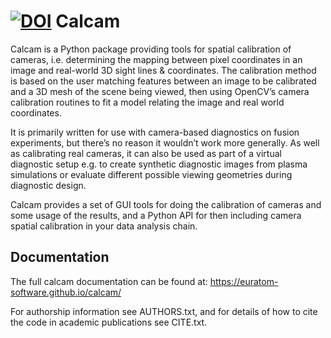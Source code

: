[![DOI](https://zenodo.org/badge/92296352.svg)](https://zenodo.org/badge/latestdoi/92296352)
Calcam 
======
Calcam is a Python package providing tools for spatial calibration of cameras, i.e. determining the mapping between pixel coordinates in an image and real-world 3D sight lines & coordinates. The calibration method is based on the user matching features between an image to be calibrated and a 3D mesh of the scene being viewed, then using OpenCV’s camera calibration routines to fit a model relating the image and real world coordinates.

It is primarily written for use with camera-based diagnostics on fusion experiments, but there’s no reason it wouldn’t work more generally. As well as calibrating real cameras, it can also be used as part of a virtual diagnostic setup e.g. to create synthetic diagnostic images from plasma simulations or evaluate different possible viewing geometries during diagnostic design. 

Calcam provides a set of GUI tools for doing the calibration of cameras and some usage of the results, and a Python API for then including camera spatial calibration in your data analysis chain.

Documentation
--------------
The full calcam documentation can be found at: https://euratom-software.github.io/calcam/

For authorship information see AUTHORS.txt, and for details of how to cite the code in academic publications see CITE.txt.